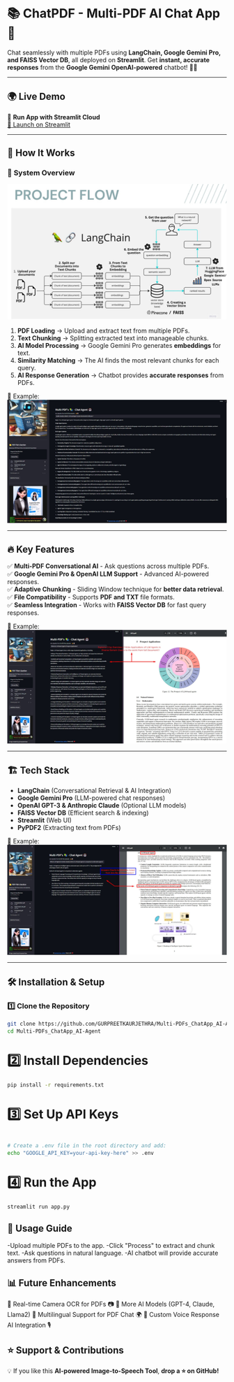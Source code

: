 # 📚 ChatPDF - Multi-PDF AI Chat App 🤖

Chat seamlessly with multiple PDFs using **LangChain, Google Gemini Pro, and FAISS Vector DB**, all deployed on **Streamlit**. Get **instant, accurate responses** from the **Google Gemini OpenAI-powered** chatbot! 🚀✨

---

## 🌍 **Live Demo**

🔹 **Run App with Streamlit Cloud**  
[🚀 Launch on Streamlit](https://multi-pdfschatappai-agent.streamlit.app/)

---

## 🎯 **How It Works**
### 📌 **System Overview**
![MultiPDF Chat App Diagram](img/Architecture.jpg)

1. **PDF Loading** → Upload and extract text from multiple PDFs.  
2. **Text Chunking** → Splitting extracted text into manageable chunks.  
3. **AI Model Processing** → Google Gemini Pro generates **embeddings** for text.  
4. **Similarity Matching** → The AI finds the most relevant chunks for each query.  
5. **AI Response Generation** → Chatbot provides **accurate responses** from PDFs.

📌 Example:
![Chatbot Output](img/LLMframework.jpg)

---

## 🔥 **Key Features**
✅ **Multi-PDF Conversational AI** - Ask questions across multiple PDFs.  
✅ **Google Gemini Pro & OpenAI LLM Support** - Advanced AI-powered responses.  
✅ **Adaptive Chunking** - Sliding Window technique for **better data retrieval**.  
✅ **File Compatibility** - Supports **PDF and TXT** file formats.  
✅ **Seamless Integration** - Works with **FAISS Vector DB** for fast query responses.  

📌 Example:
![Chatbot Response](img/LLMApp.jpg)

---

## 🏗 **Tech Stack**
- **LangChain** (Conversational Retrieval & AI Integration)
- **Google Gemini Pro** (LLM-powered chat responses)
- **OpenAI GPT-3 & Anthropic Claude** (Optional LLM models)
- **FAISS Vector DB** (Efficient search & indexing)
- **Streamlit** (Web UI)
- **PyPDF2** (Extracting text from PDFs)

📌 Example:
![LLM Agents](img/LLMAgents.jpg)

---

## 🛠 **Installation & Setup**

### 1️⃣ Clone the Repository  
```sh
git clone https://github.com/GURPREETKAURJETHRA/Multi-PDFs_ChatApp_AI-Agent.git
cd Multi-PDFs_ChatApp_AI-Agent
```

# 2️⃣ Install Dependencies
```sh
pip install -r requirements.txt
```

# 3️⃣ Set Up API Keys
```sh

# Create a .env file in the root directory and add:
echo "GOOGLE_API_KEY=your-api-key-here" >> .env
```

# 4️⃣ Run the App
```sh
streamlit run app.py
```

## 🚀 Usage Guide
-Upload multiple PDFs to the app.
-Click "Process" to extract and chunk text.
-Ask questions in natural language.
-AI chatbot will provide accurate answers from PDFs.

## 📊 Future Enhancements
🔹 Real-time Camera OCR for PDFs 📷
🔹 More AI Models (GPT-4, Claude, Llama2)
🔹 Multilingual Support for PDF Chat 🌍
🔹 Custom Voice Response AI Integration 🎙️ 



## ⭐ Support & Contributions
💡 If you like this **AI-powered Image-to-Speech Tool**, **drop a ⭐ on GitHub!**  

